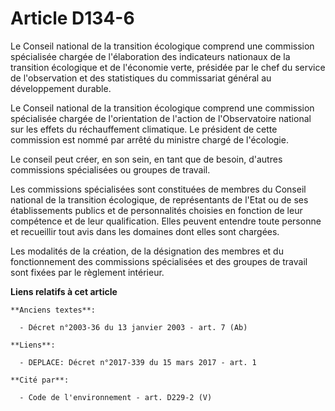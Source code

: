 # Article D134-6

Le Conseil national de la transition écologique comprend une commission spécialisée chargée de l'élaboration des indicateurs
nationaux de la transition écologique et de l'économie verte, présidée par le chef du service de l'observation et des
statistiques du commissariat général au développement durable.

Le  Conseil national de la transition écologique comprend une commission  spécialisée chargée de l'orientation de l'action de
l'Observatoire  national sur les effets du réchauffement climatique. Le président de  cette commission est nommé par arrêté
du ministre chargé de l'écologie. 

Le conseil peut créer, en son sein, en tant que de besoin, d'autres commissions spécialisées ou groupes de travail. 

Les commissions spécialisées sont constituées de membres du Conseil national de la transition écologique, de représentants de
l'Etat ou de ses établissements publics et de personnalités choisies en fonction de leur compétence et de leur qualification.
Elles peuvent entendre toute personne et recueillir tout avis dans les domaines dont elles sont chargées. 

Les modalités de la création, de la désignation des membres et du fonctionnement des commissions spécialisées et des groupes
de travail sont fixées par le règlement intérieur.

**Liens relatifs à cet article**

	**Anciens textes**:

	  - Décret n°2003-36 du 13 janvier 2003 - art. 7 (Ab)

	**Liens**:

	  - DEPLACE: Décret n°2017-339 du 15 mars 2017 - art. 1

	**Cité par**:

	  - Code de l'environnement - art. D229-2 (V)
